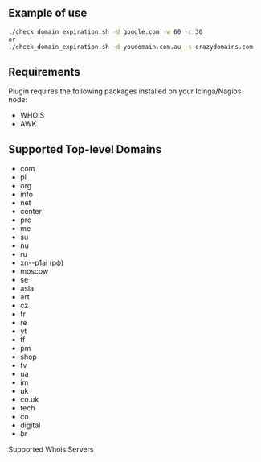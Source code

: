 Example of use
--------------

```sh
./check_domain_expiration.sh -d google.com -w 60 -c 30
or
./check_domain_expiration.sh -d youdomain.com.au -s crazydomains.com
```

Requirements
------------

Plugin requires the following packages installed on your Icinga/Nagios node:

* WHOIS
* AWK

Supported Top-level Domains
----------------------------

* com
* pl
* org
* info
* net
* center
* pro
* me
* su
* nu
* ru
* xn--p1ai (рф)
* moscow
* se
* asia
* art
* cz
* fr
* re
* yt
* tf
* pm
* shop
* tv
* ua
* im
* uk
* co.uk
* tech
* co
* digital
* br

Supported Whois Servers
